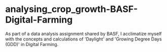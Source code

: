 # analysing_crop_growth-BASF-Digital-Farming
As part of a data analysis assignment shared by BASF, I acclimatize myself with the concepts and calculations of 'Daylight' and 'Growing Degree Days (GDD)' in Digital Farming.
